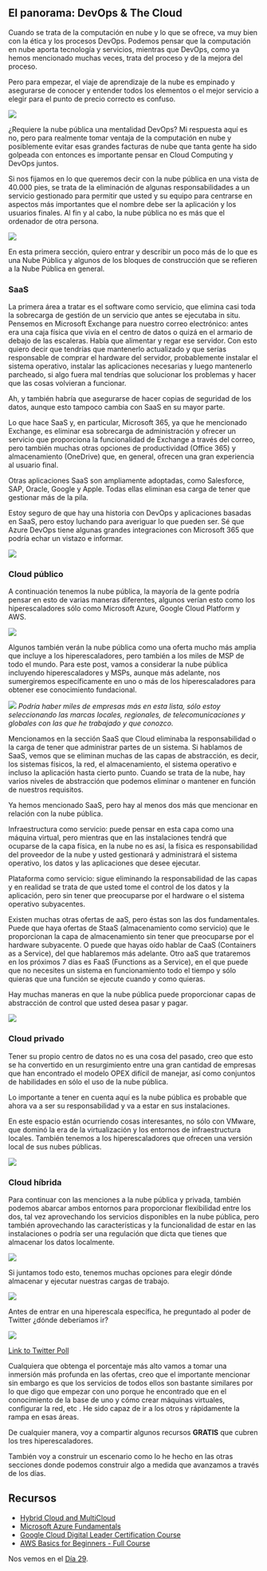 ## El panorama: DevOps & The Cloud

Cuando se trata de la computación en nube y lo que se ofrece, va muy bien con la ética y los procesos DevOps. Podemos pensar que la computación en nube aporta tecnología y servicios, mientras que DevOps, como ya hemos mencionado muchas veces, trata del proceso y de la mejora del proceso.

Pero para empezar, el viaje de aprendizaje de la nube es empinado y asegurarse de conocer y entender todos los elementos o el mejor servicio a elegir para el punto de precio correcto es confuso.

![](Images/Day28_Cloud1.png)

¿Requiere la nube pública una mentalidad DevOps? Mi respuesta aquí es no, pero para realmente tomar ventaja de la computación en nube y posiblemente evitar esas grandes facturas de nube que tanta gente ha sido golpeada con entonces es importante pensar en Cloud Computing y DevOps juntos.

Si nos fijamos en lo que queremos decir con la nube pública en una vista de 40.000 pies, se trata de la eliminación de algunas responsabilidades a un servicio gestionado para permitir que usted y su equipo para centrarse en aspectos más importantes que el nombre debe ser la aplicación y los usuarios finales. Al fin y al cabo, la nube pública no es más que el ordenador de otra persona.

![](Images/Day28_Cloud2.png)

En esta primera sección, quiero entrar y describir un poco más de lo que es una Nube Pública y algunos de los bloques de construcción que se refieren a la Nube Pública en general.

### SaaS

La primera área a tratar es el software como servicio, que elimina casi toda la sobrecarga de gestión de un servicio que antes se ejecutaba in situ. Pensemos en Microsoft Exchange para nuestro correo electrónico: antes era una caja física que vivía en el centro de datos o quizá en el armario de debajo de las escaleras. Había que alimentar y regar ese servidor. Con esto quiero decir que tendrías que mantenerlo actualizado y que serías responsable de comprar el hardware del servidor, probablemente instalar el sistema operativo, instalar las aplicaciones necesarias y luego mantenerlo parcheado, si algo fuera mal tendrías que solucionar los problemas y hacer que las cosas volvieran a funcionar.

Ah, y también habría que asegurarse de hacer copias de seguridad de los datos, aunque esto tampoco cambia con SaaS en su mayor parte.

Lo que hace SaaS y, en particular, Microsoft 365, ya que he mencionado Exchange, es eliminar esa sobrecarga de administración y ofrecer un servicio que proporciona la funcionalidad de Exchange a través del correo, pero también muchas otras opciones de productividad (Office 365) y almacenamiento (OneDrive) que, en general, ofrecen una gran experiencia al usuario final.

Otras aplicaciones SaaS son ampliamente adoptadas, como Salesforce, SAP, Oracle, Google y Apple. Todas ellas eliminan esa carga de tener que gestionar más de la pila.

Estoy seguro de que hay una historia con DevOps y aplicaciones basadas en SaaS, pero estoy luchando para averiguar lo que pueden ser. Sé que Azure DevOps tiene algunas grandes integraciones con Microsoft 365 que podría echar un vistazo e informar. 

![](Images/Day28_Cloud3.png)

### Cloud público

A continuación tenemos la nube pública, la mayoría de la gente podría pensar en esto de varias maneras diferentes, algunos verían esto como los hiperescaladores sólo como Microsoft Azure, Google Cloud Platform y AWS.

![](Images/Day28_Cloud4.png)

Algunos también verán la nube pública como una oferta mucho más amplia que incluye a los hiperescaladores, pero también a los miles de MSP de todo el mundo. Para este post, vamos a considerar la nube pública incluyendo hiperescaladores y MSPs, aunque más adelante, nos sumergiremos específicamente en uno o más de los hiperescaladores para obtener ese conocimiento fundacional.

![](Images/Day28_Cloud5.png)
_Podría haber miles de empresas más en esta lista, sólo estoy seleccionando las marcas locales, regionales, de telecomunicaciones y globales con las que he trabajado y que conozco._

Mencionamos en la sección SaaS que Cloud eliminaba la responsabilidad o la carga de tener que administrar partes de un sistema. Si hablamos de SaaS, vemos que se eliminan muchas de las capas de abstracción, es decir, los sistemas físicos, la red, el almacenamiento, el sistema operativo e incluso la aplicación hasta cierto punto. Cuando se trata de la nube, hay varios niveles de abstracción que podemos eliminar o mantener en función de nuestros requisitos.

Ya hemos mencionado SaaS, pero hay al menos dos más que mencionar en relación con la nube pública.

Infraestructura como servicio: puede pensar en esta capa como una máquina virtual, pero mientras que en las instalaciones tendrá que ocuparse de la capa física, en la nube no es así, la física es responsabilidad del proveedor de la nube y usted gestionará y administrará el sistema operativo, los datos y las aplicaciones que desee ejecutar.

Plataforma como servicio: sigue eliminando la responsabilidad de las capas y en realidad se trata de que usted tome el control de los datos y la aplicación, pero sin tener que preocuparse por el hardware o el sistema operativo subyacentes.

Existen muchas otras ofertas de aaS, pero éstas son las dos fundamentales. Puede que haya ofertas de StaaS (almacenamiento como servicio) que le proporcionan la capa de almacenamiento sin tener que preocuparse por el hardware subyacente. O puede que hayas oído hablar de CaaS (Containers as a Service), del que hablaremos más adelante. Otro aaS que trataremos en los próximos 7 días es FaaS (Functions as a Service), en el que puede que no necesites un sistema en funcionamiento todo el tiempo y sólo quieras que una función se ejecute cuando y como quieras.

Hay muchas maneras en que la nube pública puede proporcionar capas de abstracción de control que usted desea pasar y pagar.

![](Images/Day28_Cloud6.png)

### Cloud privado

Tener su propio centro de datos no es una cosa del pasado, creo que esto se ha convertido en un resurgimiento entre una gran cantidad de empresas que han encontrado el modelo OPEX difícil de manejar, así como conjuntos de habilidades en sólo el uso de la nube pública.

Lo importante a tener en cuenta aquí es la nube pública es probable que ahora va a ser su responsabilidad y va a estar en sus instalaciones.

En este espacio están ocurriendo cosas interesantes, no sólo con VMware, que dominó la era de la virtualización y los entornos de infraestructura locales. También tenemos a los hiperescaladores que ofrecen una versión local de sus nubes públicas.

![](Images/Day28_Cloud7.png)

### Cloud híbrida

Para continuar con las menciones a la nube pública y privada, también podemos abarcar ambos entornos para proporcionar flexibilidad entre los dos, tal vez aprovechando los servicios disponibles en la nube pública, pero también aprovechando las características y la funcionalidad de estar en las instalaciones o podría ser una regulación que dicta que tienes que almacenar los datos localmente.

![](Images/Day28_Cloud8.png)

Si juntamos todo esto, tenemos muchas opciones para elegir dónde almacenar y ejecutar nuestras cargas de trabajo.

![](Images/Day28_Cloud9.png)

Antes de entrar en una hiperescala específica, he preguntado al poder de Twitter ¿dónde deberíamos ir?

![](Images/Day28_Cloud10.png)

[Link to Twitter Poll](https://twitter.com/MichaelCade1/status/1486814904510259208?s=20&t=x2n6QhyOXSUs7Pq0itdIIQ)

Cualquiera que obtenga el porcentaje más alto vamos a tomar una inmersión más profunda en las ofertas, creo que el importante mencionar sin embargo es que los servicios de todos ellos son bastante similares por lo que digo que empezar con uno porque he encontrado que en el conocimiento de la base de uno y cómo crear máquinas virtuales, configurar la red, etc . He sido capaz de ir a los otros y rápidamente la rampa en esas áreas.

De cualquier manera, voy a compartir algunos recursos **GRATIS** que cubren los tres hiperescaladores.

También voy a construir un escenario como lo he hecho en las otras secciones donde podemos construir algo a medida que avanzamos a través de los días.

## Recursos

- [Hybrid Cloud and MultiCloud](https://www.youtube.com/watch?v=qkj5W98Xdvw)
- [Microsoft Azure Fundamentals](https://www.youtube.com/watch?v=NKEFWyqJ5XA&list=WL&index=130&t=12s)
- [Google Cloud Digital Leader Certification Course](https://www.youtube.com/watch?v=UGRDM86MBIQ&list=WL&index=131&t=10s)
- [AWS Basics for Beginners - Full Course](https://www.youtube.com/watch?v=ulprqHHWlng&t=5352s)

Nos vemos en el [Día 29](day29.md).
